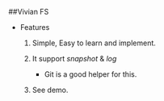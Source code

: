 ##Vivian FS

* Features

    1. Simple, Easy to learn and implement.

    2. It support _snapshot_ & _log_

        * Git is a good helper for this.

    3. See demo.
